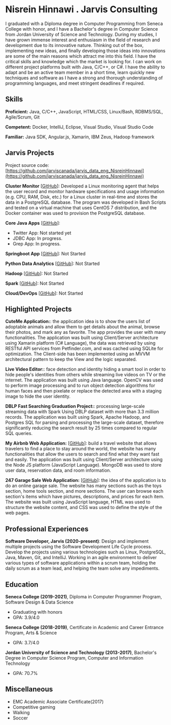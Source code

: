 # Nisrein Hinnawi . Jarvis Consulting

I graduated with a Diploma degree in Computer Programming from Seneca College with honor, and I have a Bachelor's degree in Computer Science from Jordan University of Science and Technology. During my studies, I have grown immense interest and enthusiasm in the field of research and development due to its innovative nature. Thinking out of the box, implementing new ideas, and finally developing those ideas into innovations are some of the main reasons which attract me into this field. I have the critical skills and knowledge which the market is looking for. I can work on different project platforms built with Java, C/C++, or C#. I have the ability to adapt and be an active team member in a short time, learn quickly new techniques and software as I have a strong and thorough understanding of programming languages, and meet stringent deadlines if required.

## Skills

**Proficient:** Java, C/C++, JavaScript, HTML/CSS, Linux/Bash, RDBMS/SQL, Agile/Scrum, Git

**Competent:** Docker, IntelliJ, Eclipse, Visual  Studio, Visual Studio Code

**Familiar:** Java SDK, Angular.js, Xamarin, IBM Zeus, Hadoop framework

## Jarvis Projects

Project source code: [https://github.com/jarviscanada/jarvis_data_eng_NisreinHinnawi](https://github.com/jarviscanada/jarvis_data_eng_NisreinHinnawi)


**Cluster Monitor** [[GitHub](https://github.com/jarviscanada/jarvis_data_eng_NisreinHinnawi/tree/master/linux_sql)]: Developed a Linux monitoring agent that helps the user record and monitor hardware specifications and usage information (e.g. CPU, RAM, Disk, etc.) for a Linux cluster in real-time and stores the data in a PostgreSQL database. The program was developed in Bash Scripts and tested on a virtual machine that uses CentOS 7 distribution, and the Docker container was used to provision the PostgreSQL database.

**Core Java Apps** [[GitHub](https://github.com/jarviscanada/jarvis_data_eng_NisreinHinnawi/tree/master/core_java)]:
      
  - Twitter App: Not started yet
  - JDBC App: In progress.
  - Grep App: In progress.

**Springboot App** [[GitHub](https://github.com/jarviscanada/jarvis_data_eng_NisreinHinnawi/tree/master/springboot)]: Not Started

**Python Data Analytics** [[GitHub](https://github.com/jarviscanada/jarvis_data_eng_NisreinHinnawi/tree/master/python_data_anlytics)]: Not Started

**Hadoop** [[GitHub](https://github.com/jarviscanada/jarvis_data_eng_NisreinHinnawi/tree/master/hadoop)]: Not Started

**Spark** [[GitHub](https://github.com/jarviscanada/jarvis_data_eng_NisreinHinnawi/tree/master/spark)]: Not Started

**Cloud/DevOps** [[GitHub](https://github.com/jarviscanada/jarvis_data_eng_NisreinHinnawi/tree/master/cloud_devops)]: Not Started


## Highlighted Projects
**CuteMe Application:**: the application idea is to show the users list of adoptable animals and allow them to get details about the animal, browse their photos, and mark any as favorite. The app provides the user with many functionalities. The application was built using Client/Server architecture using Xamarin platform (C# Language), the data was retrieved by using RESTful API services from Petfinder.com, and was cached using SQLite for optimization. The Client-side has been implemented using an MVVM architectural pattern to keep the View and the logic separated.

**Live Video Editor:**: face detection and identity hiding a smart tool in order to hide people's identities from others while streaming live videos on TV or the internet. The application was built using Java language. OpenCV was used to perform image processing and to run object detection algorithms for human faces and then pixelate or replace the detected area with a staging image to hide the user identity.

**DBLP Fast Searching Graduation Project:**: processing large-scale streaming data with Spark Using DBLP dataset with more than 3.3 million records. The application was built using Spark, Apache Hadoop, and Postgres SQL for parsing and processing the large-scale dataset, therefore significantly reducing the search result by 25 times compared to regular SQL queries.

**My Airbnb Web Application:** [[GitHub](https://github.com/nesreen-henawi/WEB322)]: build a travel website that allows travelers to find a place to stay around the world, the website has many functionalities that allow the users to search and find what they want fast and easily. The application was built using Client/Server architecture using the Node JS platform (JavaScript Language). MongoDB was used to store user data, reservation data, and room information.

**247 Garage Sale Web Application:** [[GitHub](https://github.com/nesreen-henawi/247GarageSale)]: the idea of the application is to do an online garage sale. The website has many sections such as the toys section, home tools section, and more sections.  The user can browse each section's items which have pictures, descriptions, and prices for each item. The website was built using JavaScript language, HTML was used to structure the website content, and CSS was used to define the style of the web pages.


## Professional Experiences

**Software Developer, Jarvis (2020-present)**: Design and implement multiple projects using the Software Development Life Cycle process. Develop the projects using various technologies such as Linux, PostgreSQL, Java, Maven, Git, and IntelliJ. Working in an agile environment to deliver various types of software applications within a scrum team, holding the daily scrum as a team lead, and helping the team solve any impediments. 


## Education
**Seneca College (2019-2021)**, Diploma in Computer Programmer Program, Software Design & Data Science
- Graduating with honors
- GPA: 3.9/4.0

**Seneca College (2018-2019)**, Certificate in Academic and Career Entrance Program, Arts & Science
- GPA: 3.7/4.0

**Jordan University of Science and Technology (2013-2017)**, Bachelor's Degree in Computer Science Program, Computer and Information Technology
- GPA: 70.7%


## Miscellaneous
- EMC Academic Associate Certificate(2017)
- Competitive gaming
- Walking
- Soccer